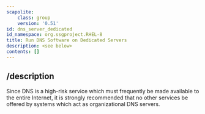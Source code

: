 ```yaml
---
scapolite:
    class: group
    version: '0.51'
id: dns_server_dedicated
id_namespace: org.ssgproject.RHEL-8
title: Run DNS Software on Dedicated Servers
description: <see below>
contents: []
---
```



## /description

Since
DNS is a high-risk service which must frequently be made available to
the entire Internet, it is strongly recommended that no other services
be offered by systems which act as organizational DNS servers.
